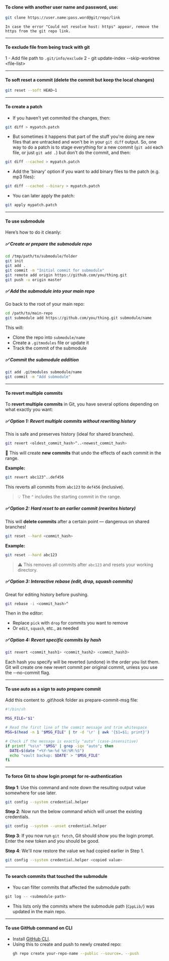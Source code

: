 #### To clone with another user name and password, use:
```bash
git clone https://user.name:pass.word@git/repo/link
```

```ad-note
In case the error "Could not resolve host: https" appear, remove the https from the git repo link.
```

---

#### To exclude file from being track with git
1 - Add file path to `.git/info/exclude`
2 - git update-index --skip-worktree \<file-list>

--- 

#### To soft reset a commit (delete the commit but keep the local changes)
```bash
git reset --soft HEAD~1
```
---

#### To create a patch
- If you haven't yet commited the changes, then:

```bash
git diff > mypatch.patch
```

- But sometimes it happens that part of the stuff you're doing are new files that are untracked and won't be in your `git diff` output. So, one way to do a patch is to stage everything for a new commit (`git add` each file, or just `git add .`) but don't do the commit, and then:

```bash
git diff --cached > mypatch.patch
```

- Add the 'binary' option if you want to add binary files to the patch (e.g. mp3 files):

```bash
git diff --cached --binary > mypatch.patch
```

- You can later apply the patch:

```bash
git apply mypatch.patch
```

---

#### To use submodule

Here’s how to do it cleanly:

##### ✅ **Create or prepare the submodule repo**

```bash
cd /tmp/path/to/submodule/folder
git init
git add .
git commit -m "Initial commit for submodule"
git remote add origin https://github.com/you/thing.git
git push -u origin master
```


##### ✅ **Add the submodule into your main repo**

Go back to the root of your main repo:

```bash
cd /path/to/main-repo
git submodule add https://github.com/you/thing.git submodule/name
```

This will:
- Clone the repo into `submodule/name`
- Create a `.gitmodules` file or update it
- Track the commit of the submodule


##### ✅  **Commit the submodule addition**

```bash
git add .gitmodules submodule/name
git commit -m "Add submodule"
```

---

#### To revert multiple commits

To **revert multiple commits** in Git, you have several options depending on what exactly you want:


##### ✅ **Option 1: Revert multiple commits without rewriting history**

This is safe and preserves history (ideal for shared branches).

```bash
git revert <oldest_commit_hash>^..<newest_commit_hash>
```

🔸 This will create **new commits** that undo the effects of each commit in the range.

**Example:**

```bash
git revert abc123^..def456
```

This reverts all commits from `abc123` to `def456` (inclusive).

> 💡 The `^` includes the starting commit in the range.

##### ✅ **Option 2: Hard reset to an earlier commit (rewrites history)**

This will **delete commits** after a certain point — dangerous on shared branches!

```bash
git reset --hard <commit_hash>
```

**Example:**

```bash
git reset --hard abc123
```

> ⚠️ This removes all commits after `abc123` and resets your working directory.


##### ✅ **Option 3: Interactive rebase (edit, drop, squash commits)**

Great for editing history before pushing.

```bash
git rebase -i <commit_hash>^
```

Then in the editor:

- Replace `pick` with `drop` for commits you want to remove
- Or `edit`, `squash`, etc., as needed
 
##### ✅ **Option 4: Revert specific commits by hash**

```bash
git revert <commit_hash1> <commit_hash2> <commit_hash3>
```

Each hash you specify will be reverted (undone) in the order you list them.
Git will create one new revert commit per original commit, unless you use the --no-commit flag.

---

#### To use auto as a sign to auto prepare commit

Add this content to .git\hook folder as prepare-commit-msg file:

```bash
#!/bin/sh

MSG_FILE="$1"

# Read the first line of the commit message and trim whitespace
MSG=$(head -n 1 "$MSG_FILE" | tr -d '\r' | awk '{$1=$1; print}')

# Check if the message is exactly "auto" (case-insensitive)
if printf "%s\n" "$MSG" | grep -iqx "auto"; then
  DATE=$(date "+%Y-%m-%d %H:%M:%S")
  echo "vault backup: $DATE" > "$MSG_FILE"
fi
```

---

#### To force Git to show login prompt for re-authentication

**Step 1**: Use this command and note down the resulting output value somewhere for use later.

```bash
git config --system credential.helper
```

**Step 2**: Now run the below command which will unset the existing credentials.

```bash
git config --system --unset credential.helper
```

**Step 3**: If you now run `git fetch`, Git should show you the login prompt. Enter the new token and you should be good.

**Step 4**: We'll now restore the value we had copied earlier in Step 1.

```bash
git config --system credential.helper <copied value>
```

---

#### To search commits that touched the submodule
- You can filter commits that affected the submodule path:

```cpp
git log -- <submodule-path>
```

- This lists only the commits where the submodule path (`CppLib/`) was updated in the main repo.

---

#### To use GitHub command on CLI
- Install [GitHub CLI](https://cli.github.com/).
- Using this to create and push to newly created repo:
	```bash
	gh repo create your-repo-name --public --source=. --push
	```